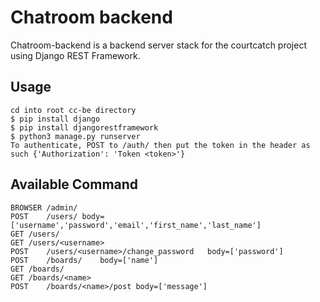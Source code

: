 # Chatroom backend

Chatroom-backend is a backend server stack for the courtcatch project using Django REST Framework.


## Usage

	cd into root cc-be directory
	$ pip install django
	$ pip install djangorestframework
	$ python3 manage.py runserver
	To authenticate, POST to /auth/ then put the token in the header as such {'Authorization': 'Token <token>'}

## Available Command

	BROWSER	/admin/
	POST	/users/	body=['username','password','email','first_name','last_name']
	GET	/users/
	GET	/users/<username>
	POST	/users/<username>/change_password	body=['password']
	POST	/boards/	body=['name']
	GET	/boards/
	GET	/boards/<name>
	POST	/boards/<name>/post	body=['message']
